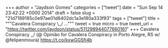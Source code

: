 
+++
author = "Jaydson Gomes"
categories = ["tweet"]
date = "Sun Sep 14 23:42:22 +0000 2014"
draft = false
slug = "21d7189185c0e97ae01d8402dc1a3e180a333f93"
tags = ["tweet"]
title = """Cavalera Conspiracy &#92;,,/ ..."""
tweet = true
micro = true
tweet_url = "https://twitter.com/jaydson/status/511298944077660161"
+++
Cavalera Conspiracy \,,/ (@ Opinião for Cavalera Conspiracy in Porto Alegre, RS w/ @felipenmoura) https://t.co/kxwGGSfi4b
